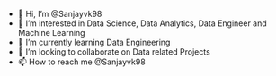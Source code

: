 - 👋 Hi, I’m @Sanjayvk98
- 👀 I’m interested in Data Science, Data Analytics, Data Engineer and Machine Learning
- 🌱 I’m currently learning Data Engineering
- 💞️ I’m looking to collaborate on Data related Projects
- 📫 How to reach me @Sanjayvk98


<!---
Sanjayvk98/Sanjayvk98 is a ✨ special ✨ repository because its `README.md` (this file) appears on your GitHub profile.
You can click the Preview link to take a look at your changes.
--->
